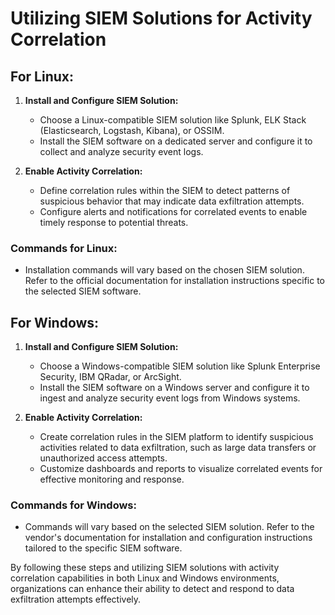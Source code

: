 # Utilizing SIEM Solutions for Activity Correlation

## For Linux:

1. **Install and Configure SIEM Solution:**
    - Choose a Linux-compatible SIEM solution like Splunk, ELK Stack (Elasticsearch, Logstash, Kibana), or OSSIM.
    - Install the SIEM software on a dedicated server and configure it to collect and analyze security event logs.

2. **Enable Activity Correlation:**
    - Define correlation rules within the SIEM to detect patterns of suspicious behavior that may indicate data exfiltration attempts.
    - Configure alerts and notifications for correlated events to enable timely response to potential threats.

### Commands for Linux:
- Installation commands will vary based on the chosen SIEM solution. Refer to the official documentation for installation instructions specific to the selected SIEM software.

## For Windows:

1. **Install and Configure SIEM Solution:**
    - Choose a Windows-compatible SIEM solution like Splunk Enterprise Security, IBM QRadar, or ArcSight.
    - Install the SIEM software on a Windows server and configure it to ingest and analyze security event logs from Windows systems.

2. **Enable Activity Correlation:**
    - Create correlation rules in the SIEM platform to identify suspicious activities related to data exfiltration, such as large data transfers or unauthorized access attempts.
    - Customize dashboards and reports to visualize correlated events for effective monitoring and response.

### Commands for Windows:
- Commands will vary based on the selected SIEM solution. Refer to the vendor's documentation for installation and configuration instructions tailored to the specific SIEM software.

By following these steps and utilizing SIEM solutions with activity correlation capabilities in both Linux and Windows environments, organizations can enhance their ability to detect and respond to data exfiltration attempts effectively.
